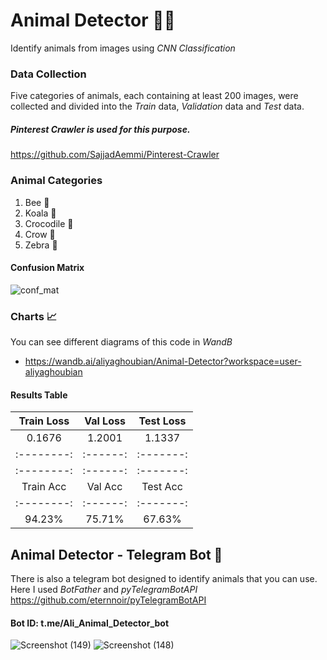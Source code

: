 # Animal Detector 🕵️‍♂️
Identify animals from images using _CNN Classification_


### Data Collection 
Five categories of animals, each containing at least 200 images, were collected and divided into the _Train_ data, _Validation_ data and _Test_ data.
##### Pinterest Crawler is used for this purpose.
https://github.com/SajjadAemmi/Pinterest-Crawler


### Animal Categories
1. Bee 🐝
2. Koala 🐨
3. Crocodile 🐊
4. Crow 🐧
5. Zebra 🦓



#### Confusion Matrix
![conf_mat](https://user-images.githubusercontent.com/79134287/158524011-7d7caf9f-fa84-4120-b4b2-aed8318b30f4.png)


### Charts 📈
You can see different diagrams of this code in _WandB_
- https://wandb.ai/aliyaghoubian/Animal-Detector?workspace=user-aliyaghoubian


#### Results Table
| Train Loss | Val Loss | Test Loss |
| :--------: | :------: | :-------: |
|   0.1676   |  1.2001  |  1.1337   |
| :--------: | :------: | :-------: |
| :--------: | :------: | :-------: |
| Train Acc  | Val Acc  | Test Acc  |
| :--------: | :------: | :-------: |
|  94.23%    |  75.71%  |  67.63%   |



## Animal Detector - Telegram Bot 📱
There is also a telegram bot designed to identify animals that you can use. Here I used _BotFather_ and _pyTelegramBotAPI_
https://github.com/eternnoir/pyTelegramBotAPI


#### Bot ID: t.me/Ali_Animal_Detector_bot
![Screenshot (149)](https://user-images.githubusercontent.com/79134287/158526421-a5783d48-ee05-418d-8450-5a467cf232d8.png)
![Screenshot (148)](https://user-images.githubusercontent.com/79134287/158526439-1de81c07-5d18-4c00-99b1-0553cba5ef1a.png)
